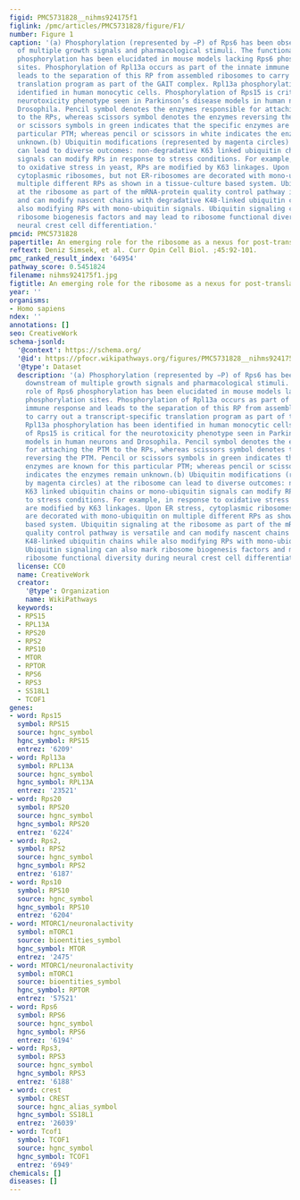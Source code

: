 ```yaml
---
figid: PMC5731828__nihms924175f1
figlink: /pmc/articles/PMC5731828/figure/F1/
number: Figure 1
caption: '(a) Phosphorylation (represented by −P) of Rps6 has been observed downstream
  of multiple growth signals and pharmacological stimuli. The functional role of Rps6
  phosphorylation has been elucidated in mouse models lacking Rps6 phosphorylation
  sites. Phosphorylation of Rpl13a occurs as part of the innate immune response and
  leads to the separation of this RP from assembled ribosomes to carry out a transcript-specific
  translation program as part of the GAIT complex. Rpl13a phosphorylation has been
  identified in human monocytic cells. Phosphorylation of Rps15 is critical for the
  neurotoxicity phenotype seen in Parkinson’s disease models in human neurons and
  Drosophila. Pencil symbol denotes the enzymes responsible for attaching the PTM
  to the RPs, whereas scissors symbol denotes the enzymes reversing the PTM. Pencil
  or scissors symbols in green indicates that the specific enzymes are known for this
  particular PTM; whereas pencil or scissors in white indicates the enzymes remain
  unknown.(b) Ubiquitin modifications (represented by magenta circles) at the ribosome
  can lead to diverse outcomes: non-degradative K63 linked ubiquitin chains or mono-ubiquitin
  signals can modify RPs in response to stress conditions. For example, in response
  to oxidative stress in yeast, RPs are modified by K63 linkages. Upon ER stress,
  cytoplasmic ribosomes, but not ER-ribosomes are decorated with mono-ubiquitin on
  multiple different RPs as shown in a tissue-culture based system. Ubiquitin signaling
  at the ribosome as part of the mRNA-protein quality control pathway is versatile
  and can modify nascent chains with degradative K48-linked ubiquitin chains while
  also modifying RPs with mono-ubiquitin signals. Ubiquitin signaling can also mark
  ribosome biogenesis factors and may lead to ribosome functional diversity during
  neural crest cell differentiation.'
pmcid: PMC5731828
papertitle: An emerging role for the ribosome as a nexus for post-translational modifications.
reftext: Deniz Simsek, et al. Curr Opin Cell Biol. ;45:92-101.
pmc_ranked_result_index: '64954'
pathway_score: 0.5451824
filename: nihms924175f1.jpg
figtitle: An emerging role for the ribosome as a nexus for post-translational modifications
year: ''
organisms:
- Homo sapiens
ndex: ''
annotations: []
seo: CreativeWork
schema-jsonld:
  '@context': https://schema.org/
  '@id': https://pfocr.wikipathways.org/figures/PMC5731828__nihms924175f1.html
  '@type': Dataset
  description: '(a) Phosphorylation (represented by −P) of Rps6 has been observed
    downstream of multiple growth signals and pharmacological stimuli. The functional
    role of Rps6 phosphorylation has been elucidated in mouse models lacking Rps6
    phosphorylation sites. Phosphorylation of Rpl13a occurs as part of the innate
    immune response and leads to the separation of this RP from assembled ribosomes
    to carry out a transcript-specific translation program as part of the GAIT complex.
    Rpl13a phosphorylation has been identified in human monocytic cells. Phosphorylation
    of Rps15 is critical for the neurotoxicity phenotype seen in Parkinson’s disease
    models in human neurons and Drosophila. Pencil symbol denotes the enzymes responsible
    for attaching the PTM to the RPs, whereas scissors symbol denotes the enzymes
    reversing the PTM. Pencil or scissors symbols in green indicates that the specific
    enzymes are known for this particular PTM; whereas pencil or scissors in white
    indicates the enzymes remain unknown.(b) Ubiquitin modifications (represented
    by magenta circles) at the ribosome can lead to diverse outcomes: non-degradative
    K63 linked ubiquitin chains or mono-ubiquitin signals can modify RPs in response
    to stress conditions. For example, in response to oxidative stress in yeast, RPs
    are modified by K63 linkages. Upon ER stress, cytoplasmic ribosomes, but not ER-ribosomes
    are decorated with mono-ubiquitin on multiple different RPs as shown in a tissue-culture
    based system. Ubiquitin signaling at the ribosome as part of the mRNA-protein
    quality control pathway is versatile and can modify nascent chains with degradative
    K48-linked ubiquitin chains while also modifying RPs with mono-ubiquitin signals.
    Ubiquitin signaling can also mark ribosome biogenesis factors and may lead to
    ribosome functional diversity during neural crest cell differentiation.'
  license: CC0
  name: CreativeWork
  creator:
    '@type': Organization
    name: WikiPathways
  keywords:
  - RPS15
  - RPL13A
  - RPS20
  - RPS2
  - RPS10
  - MTOR
  - RPTOR
  - RPS6
  - RPS3
  - SS18L1
  - TCOF1
genes:
- word: Rps15
  symbol: RPS15
  source: hgnc_symbol
  hgnc_symbol: RPS15
  entrez: '6209'
- word: Rpl13a
  symbol: RPL13A
  source: hgnc_symbol
  hgnc_symbol: RPL13A
  entrez: '23521'
- word: Rps20
  symbol: RPS20
  source: hgnc_symbol
  hgnc_symbol: RPS20
  entrez: '6224'
- word: Rps2,
  symbol: RPS2
  source: hgnc_symbol
  hgnc_symbol: RPS2
  entrez: '6187'
- word: Rps10
  symbol: RPS10
  source: hgnc_symbol
  hgnc_symbol: RPS10
  entrez: '6204'
- word: MTORC1/neuronalactivity
  symbol: mTORC1
  source: bioentities_symbol
  hgnc_symbol: MTOR
  entrez: '2475'
- word: MTORC1/neuronalactivity
  symbol: mTORC1
  source: bioentities_symbol
  hgnc_symbol: RPTOR
  entrez: '57521'
- word: Rps6
  symbol: RPS6
  source: hgnc_symbol
  hgnc_symbol: RPS6
  entrez: '6194'
- word: Rps3,
  symbol: RPS3
  source: hgnc_symbol
  hgnc_symbol: RPS3
  entrez: '6188'
- word: crest
  symbol: CREST
  source: hgnc_alias_symbol
  hgnc_symbol: SS18L1
  entrez: '26039'
- word: Tcof1
  symbol: TCOF1
  source: hgnc_symbol
  hgnc_symbol: TCOF1
  entrez: '6949'
chemicals: []
diseases: []
---
```

